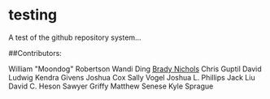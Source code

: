 # testing
A test of the github repository system...

##Contributors:

William "Moondog" Robertson
Wandi Ding
[Brady Nichols](https://www.youtube.com/watch?v=dQw4w9WgXcQ)
Chris Guptil
David Ludwig
Kendra Givens
Joshua Cox
Sally Vogel
Joshua L. Phillips
Jack Liu
David C. Heson
Sawyer Griffy
Matthew Senese
Kyle Sprague
